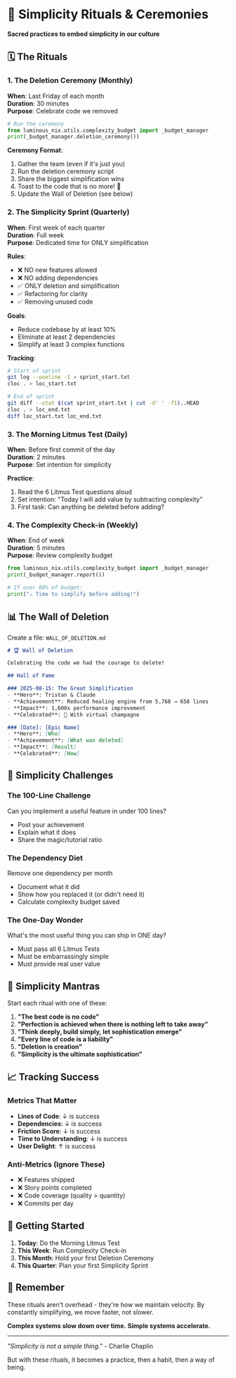 # 🎊 Simplicity Rituals & Ceremonies

**Sacred practices to embed simplicity in our culture**

## 🗓️ The Rituals

### 1. The Deletion Ceremony (Monthly)

**When**: Last Friday of each month  
**Duration**: 30 minutes  
**Purpose**: Celebrate code we removed

```python
# Run the ceremony
from luminous_nix.utils.complexity_budget import _budget_manager
print(_budget_manager.deletion_ceremony())
```

**Ceremony Format**:
1. Gather the team (even if it's just you)
2. Run the deletion ceremony script
3. Share the biggest simplification wins
4. Toast to the code that is no more! 🥂
5. Update the Wall of Deletion (see below)

### 2. The Simplicity Sprint (Quarterly)

**When**: First week of each quarter  
**Duration**: Full week  
**Purpose**: Dedicated time for ONLY simplification

**Rules**:
- ❌ NO new features allowed
- ❌ NO adding dependencies  
- ✅ ONLY deletion and simplification
- ✅ Refactoring for clarity
- ✅ Removing unused code

**Goals**:
- Reduce codebase by at least 10%
- Eliminate at least 2 dependencies
- Simplify at least 3 complex functions

**Tracking**:
```bash
# Start of sprint
git log --oneline -1 > sprint_start.txt
cloc . > loc_start.txt

# End of sprint
git diff --stat $(cat sprint_start.txt | cut -d' ' -f1)..HEAD
cloc . > loc_end.txt
diff loc_start.txt loc_end.txt
```

### 3. The Morning Litmus Test (Daily)

**When**: Before first commit of the day  
**Duration**: 2 minutes  
**Purpose**: Set intention for simplicity

**Practice**:
1. Read the 6 Litmus Test questions aloud
2. Set intention: "Today I will add value by subtracting complexity"
3. First task: Can anything be deleted before adding?

### 4. The Complexity Check-in (Weekly)

**When**: End of week  
**Duration**: 5 minutes  
**Purpose**: Review complexity budget

```python
from luminous_nix.utils.complexity_budget import _budget_manager
print(_budget_manager.report())

# If over 80% of budget:
print("⚠️ Time to simplify before adding!")
```

## 📊 The Wall of Deletion

Create a file: `WALL_OF_DELETION.md`

```markdown
# 🏆 Wall of Deletion

Celebrating the code we had the courage to delete!

## Hall of Fame

### 2025-08-15: The Great Simplification
- **Hero**: Tristan & Claude
- **Achievement**: Reduced healing engine from 5,768 → 658 lines
- **Impact**: 1,600x performance improvement
- **Celebrated**: 🎉 With virtual champagne

### [Date]: [Epic Name]
- **Hero**: [Who]
- **Achievement**: [What was deleted]
- **Impact**: [Result]
- **Celebrated**: [How]
```

## 🎯 Simplicity Challenges

### The 100-Line Challenge
Can you implement a useful feature in under 100 lines?
- Post your achievement
- Explain what it does
- Share the magic/tutorial ratio

### The Dependency Diet
Remove one dependency per month
- Document what it did
- Show how you replaced it (or didn't need it)
- Calculate complexity budget saved

### The One-Day Wonder
What's the most useful thing you can ship in ONE day?
- Must pass all 6 Litmus Tests
- Must be embarrassingly simple
- Must provide real user value

## 🌟 Simplicity Mantras

Start each ritual with one of these:

1. **"The best code is no code"**
2. **"Perfection is achieved when there is nothing left to take away"**
3. **"Think deeply, build simply, let sophistication emerge"**
4. **"Every line of code is a liability"**
5. **"Deletion is creation"**
6. **"Simplicity is the ultimate sophistication"**

## 📈 Tracking Success

### Metrics That Matter
- **Lines of Code**: ↓ is success
- **Dependencies**: ↓ is success  
- **Friction Score**: ↓ is success
- **Time to Understanding**: ↓ is success
- **User Delight**: ↑ is success

### Anti-Metrics (Ignore These)
- ❌ Features shipped
- ❌ Story points completed
- ❌ Code coverage (quality > quantity)
- ❌ Commits per day

## 🏁 Getting Started

1. **Today**: Do the Morning Litmus Test
2. **This Week**: Run Complexity Check-in
3. **This Month**: Hold your first Deletion Ceremony
4. **This Quarter**: Plan your first Simplicity Sprint

## 💭 Remember

These rituals aren't overhead - they're how we maintain velocity. By constantly simplifying, we move faster, not slower. 

**Complex systems slow down over time.**
**Simple systems accelerate.**

---

*"Simplicity is not a simple thing."* - Charlie Chaplin

But with these rituals, it becomes a practice, then a habit, then a way of being.